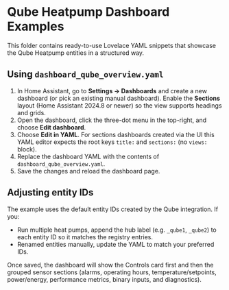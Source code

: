 # Qube Heatpump Dashboard Examples

This folder contains ready-to-use Lovelace YAML snippets that showcase the Qube Heatpump entities in a structured way.

## Using `dashboard_qube_overview.yaml`

1. In Home Assistant, go to **Settings → Dashboards** and create a new dashboard (or pick an existing manual dashboard). Enable the **Sections** layout (Home Assistant 2024.8 or newer) so the view supports headings and grids.
2. Open the dashboard, click the three-dot menu in the top-right, and choose **Edit dashboard**.
3. Choose **Edit in YAML**. For sections dashboards created via the UI this YAML editor expects the root keys `title:` and `sections:` (no `views:` block).
4. Replace the dashboard YAML with the contents of `dashboard_qube_overview.yaml`.
5. Save the changes and reload the dashboard page.

## Adjusting entity IDs

The example uses the default entity IDs created by the Qube integration. If you:

- Run multiple heat pumps, append the hub label (e.g. `_qube1`, `_qube2`) to each entity ID so it matches the registry entries.
- Renamed entities manually, update the YAML to match your preferred IDs.

Once saved, the dashboard will show the Controls card first and then the grouped sensor sections (alarms, operating hours, temperature/setpoints, power/energy, performance metrics, binary inputs, and diagnostics).
